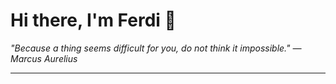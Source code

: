 <h1>Hi there, I'm Ferdi 👋</h1>

<p><em>
  "Because a thing seems difficult for you, do not think it impossible." — Marcus Aurelius
</em></p>

---
